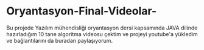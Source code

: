 # Oryantasyon-Final-Videolar-
Bu projede Yazılım mühendisliği oryantasyon dersi kapsamında JAVA dilinde hazırladığım 10 tane algoritma videosu çektim ve projeyi youtube'a yükledim ve bağlantılarını da buradan paylaşıyorum.
